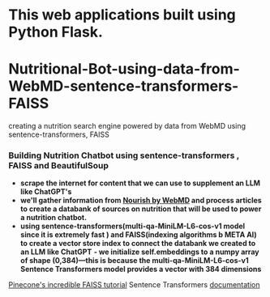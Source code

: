 # This web applications built using Python Flask.

# Nutritional-Bot-using-data-from-WebMD-sentence-transformers-FAISS
creating a nutrition search engine powered by data from WebMD using sentence-transformers, FAISS

### Building Nutrition Chatbot using sentence-transformers , FAISS and BeautifulSoup
- **scrape the internet for content that we can use to supplement an LLM like ChatGPT's**
- **we'll gather information from [Nourish by WebMD](https://www.webmd.com/diet/default.htm) and process articles to create a databank of sources on nutrition that will be used to power a nutrition chatbot.**
-  **using sentence-transformers(multi-qa-MiniLM-L6-cos-v1 model since it is extremely fast ) and FAISS(indexing algorithms b META AI) to create a vector store index to connect the databank we created to an LLM like ChatGPT**
**- we initialize self.embeddings to a numpy array of shape (0,384)—this is because the multi-qa-MiniLM-L6-cos-v1 Sentence Transformers model provides a vector with 384 dimensions**


[Pinecone's incredible FAISS tutorial](https://www.pinecone.io/learn/series/faiss/vector-indexes)
Sentence Transformers [documentation](https://www.sbert.net/docs/pretrained_models.html)
